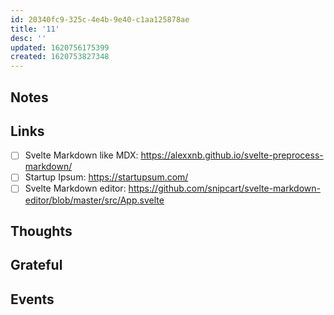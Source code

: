 ```yaml
---
id: 20340fc9-325c-4e4b-9e40-c1aa125878ae
title: '11'
desc: ''
updated: 1620756175399
created: 1620753827348
---
```


## Notes

## Links

- [ ] Svelte Markdown like MDX:
      https://alexxnb.github.io/svelte-preprocess-markdown/
- [ ] Startup Ipsum: https://startupsum.com/
- [ ] Svelte Markdown editor:
      https://github.com/snipcart/svelte-markdown-editor/blob/master/src/App.svelte

## Thoughts

## Grateful

## Events
